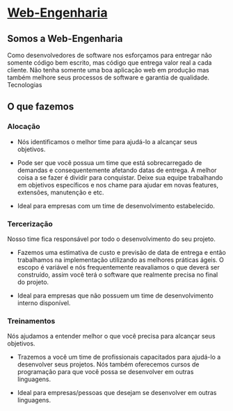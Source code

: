# [Web-Engenharia](https://web-engenharia.dev/)

## Somos a Web-Engenharia
Como desenvolvedores de software nos esforçamos para entregar não somente código bem escrito, mas código que entrega valor real a cada cliente.
Não tenha somente uma boa aplicação web em produção mas também melhore seus processos de software e garantia de qualidade.
Tecnologias

## O que fazemos
### Alocação
- Nós identificamos o melhor time para ajudá-lo a alcançar seus objetivos.

- Pode ser que você possua um time que está sobrecarregado de demandas e consequentemente afetando datas de entrega. A melhor coisa a se fazer é dividir para conquistar. Deixe sua equipe trabalhando em objetivos específicos e nos chame para ajudar em novas features, extensões, manutenção e etc.

- Ideal para empresas com um time de desenvolvimento estabelecido.

### Tercerização
Nosso time fica responsável por todo o desenvolvimento do seu projeto.

- Fazemos uma estimativa de custo e previsão de data de entrega e então trabalhamos na implementação utilizando as melhores práticas ágeis. O escopo é variável e nós frequentemente reavaliamos o que deverá ser construído, assim você terá o software que realmente precisa no final do projeto.

- Ideal para empresas que não possuem um time de desenvolvimento interno disponível.

### Treinamentos
Nós ajudamos a entender melhor o que você precisa para alcançar seus objetivos.

- Trazemos a você um time de profissionais capacitados para ajudá-lo a desenvolver seus projetos. Nós também oferecemos cursos de programação para que você possa se desenvolver em outras linguagens.

- Ideal para empresas/pessoas que desejam se desenvolver em outras linguagens.
